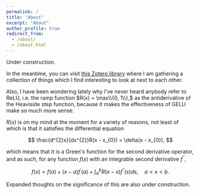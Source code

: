 ```yaml
---
permalink: /
title: "About"
excerpt: "About"
author_profile: true
redirect_from: 
  - /about/
  - /about.html
---
```


Under construction.

In the meantime, you can visit [this Zotero library](https://www.zotero.org/groups/5240598/found-objects) where I am gathering a collection of things which I find interesting to look at next to each other.

Also, I have been wondering lately why I've never heard anybody refer to ReLU, i.e. the ramp function $R(x) = \max\\{0, 1\\},$ as the antiderivative of the Heaviside step function, because it makes the effectiveness of GELU make so much more sense. 

$R(x)$ is on my mind at the moment for a variety of reasons, not least of which is that it satisfies the differential equation

$$
\frac{d^{2}x}{dx^{2}}R(x - x_{0}) = \delta(x - x_{0}),
$$

which means that it is a Green's function for the second derivative operator, and as such, for any function $f(x)$ with an integrable second derivative $f^{\prime\prime}$, 

$$
f(x) = f(a) + (x - a)f^{\prime}(a) + \int_{a}^{b}R(x - s)f^{\prime\prime}(s)ds, \quad a < x < b.
$$

Expanded thoughts on the significance of this are also under construction.
